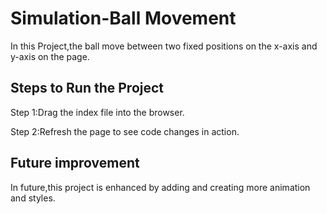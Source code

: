 # Simulation-Ball Movement

In this Project,the ball move between two fixed positions on the x-axis and y-axis on the page.

## Steps to Run the Project

Step 1:Drag the index file into the browser.

Step 2:Refresh the page to see code changes in action.

## Future improvement

In future,this project is enhanced by adding and creating more animation and styles.
